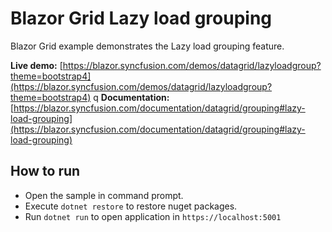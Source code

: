 # Blazor Grid Lazy load grouping

Blazor Grid example demonstrates the Lazy load grouping feature.

**Live demo:** [https://blazor.syncfusion.com/demos/datagrid/lazyloadgroup?theme=bootstrap4](https://blazor.syncfusion.com/demos/datagrid/lazyloadgroup?theme=bootstrap4)
q
**Documentation:** [https://blazor.syncfusion.com/documentation/datagrid/grouping#lazy-load-grouping](https://blazor.syncfusion.com/documentation/datagrid/grouping#lazy-load-grouping) 

## How to run

* Open the sample in command prompt.
* Execute `dotnet restore` to restore nuget packages.
* Run `dotnet run` to open application in `https://localhost:5001`

